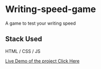 # Writing-speed-game

A game to test your writing speed

## Stack Used

HTML / CSS / JS

[Live Demo of the project Click Here](https://writing-speed-game.netlify.app/)
